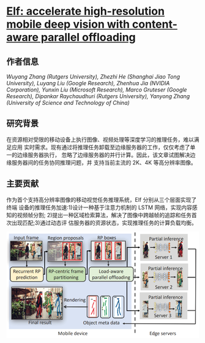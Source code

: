 # [Elf: accelerate high-resolution mobile deep vision with content-aware parallel offloading](https://doi.org/10.1145/3447993.3448628)

## 作者信息
*Wuyang Zhang (Rutgers University), Zhezhi He (Shanghai Jiao Tong University), Luyang Liu (Google Research), Zhenhua Jia (NVIDIA Corporation), Yunxin Liu (Microsoft Research), Marco Gruteser (Google Research), Dipankar Raychaudhuri (Rutgers University), Yanyong Zhang (University of Science and Technology of China)*

## 研究背景
在资源相对受限的移动设备上执行图像、视频处理等深度学习的推理任务，难以满足应用 实时需求。现有通过将推理任务卸载至边缘服务器的工作，仅仅考虑了单一的边缘服务器执行， 忽略了边缘服务器的并行计算。因此，该文章试图解决边缘服务器间的任务协同推理问题，并 支持当前主流的 2K、4K 等高分辨率图像。

## 主要贡献
作为首个支持高分辨率图像的移动视觉任务推理系统，Elf 分别从三个层面实现了终端 设备的推理任务加速:1)设计一种基于注意力机制的 LSTM 网络，实现内容感知的视频帧分割; 2)提出一种区域检索算法，解决了图像中跨越帧的追踪和任务首次出现匹配;3)通过动态评 估服务器的资源状态，实现推理任务的计算负载均衡。

![](../../figs/mobicom21-elf.png)